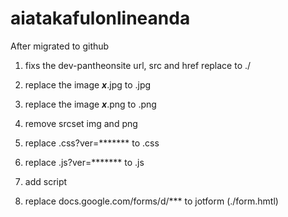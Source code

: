 # aiatakafulonlineanda

After migrated to github

1. fixs the dev-pantheonsite url, src and href replace to ./
2. replace the image ***x***.jpg to .jpg
3. replace the image ***x***.png to .png
4. remove srcset img and png
5. replace .css?ver=******* to .css
6. replace .js?ver=******* to .js

7. add script 

<!-- Global site tag (gtag.js) - Google Ads: 335561374 -->
<script async src="https://www.googletagmanager.com/gtag/js?id=AW-335561374"></script>
<script>
  window.dataLayer = window.dataLayer || [];
  function gtag(){dataLayer.push(arguments);}
  gtag('js', new Date());

  gtag('config', 'AW-335561374');
</script>


8. replace docs.google.com/forms/d/*** to jotform (./form.hmtl)

